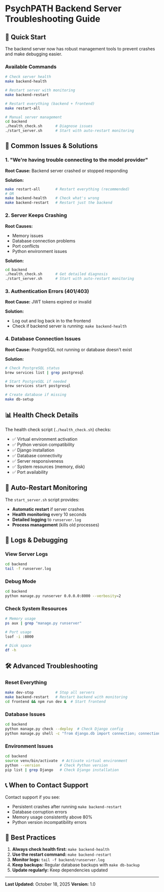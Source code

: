 # PsychPATH Backend Server Troubleshooting Guide

## 🚀 Quick Start

The backend server now has robust management tools to prevent crashes and make debugging easier.

### Available Commands

```bash
# Check server health
make backend-health

# Restart server with monitoring
make backend-restart

# Restart everything (backend + frontend)
make restart-all

# Manual server management
cd backend
./health_check.sh      # Diagnose issues
./start_server.sh      # Start with auto-restart monitoring
```

## 🔧 Common Issues & Solutions

### 1. "We're having trouble connecting to the model provider"

**Root Cause:** Backend server crashed or stopped responding

**Solution:**
```bash
make restart-all       # Restart everything (recommended)
# OR
make backend-health    # Check what's wrong
make backend-restart   # Restart just the backend
```

### 2. Server Keeps Crashing

**Root Causes:**
- Memory issues
- Database connection problems
- Port conflicts
- Python environment issues

**Solution:**
```bash
cd backend
./health_check.sh      # Get detailed diagnosis
./start_server.sh      # Start with auto-restart monitoring
```

### 3. Authentication Errors (401/403)

**Root Cause:** JWT tokens expired or invalid

**Solution:**
- Log out and log back in to the frontend
- Check if backend server is running: `make backend-health`

### 4. Database Connection Issues

**Root Cause:** PostgreSQL not running or database doesn't exist

**Solution:**
```bash
# Check PostgreSQL status
brew services list | grep postgresql

# Start PostgreSQL if needed
brew services start postgresql

# Create database if missing
make db-setup
```

## 📊 Health Check Details

The health check script (`./health_check.sh`) checks:

- ✅ Virtual environment activation
- ✅ Python version compatibility
- ✅ Django installation
- ✅ Database connectivity
- ✅ Server responsiveness
- ✅ System resources (memory, disk)
- ✅ Port availability

## 🔄 Auto-Restart Monitoring

The `start_server.sh` script provides:

- **Automatic restart** if server crashes
- **Health monitoring** every 10 seconds
- **Detailed logging** to `runserver.log`
- **Process management** (kills old processes)

## 📝 Logs & Debugging

### View Server Logs
```bash
cd backend
tail -f runserver.log
```

### Debug Mode
```bash
cd backend
python manage.py runserver 0.0.0.0:8000 --verbosity=2
```

### Check System Resources
```bash
# Memory usage
ps aux | grep "manage.py runserver"

# Port usage
lsof -i :8000

# Disk space
df -h
```

## 🛠️ Advanced Troubleshooting

### Reset Everything
```bash
make dev-stop          # Stop all servers
make backend-restart   # Restart backend with monitoring
cd frontend && npm run dev &  # Start frontend
```

### Database Issues
```bash
cd backend
python manage.py check --deploy  # Check Django config
python manage.py shell -c "from django.db import connection; connection.ensure_connection()"  # Test DB
```

### Environment Issues
```bash
cd backend
source venv/bin/activate  # Activate virtual environment
python --version         # Check Python version
pip list | grep Django   # Check Django installation
```

## 📞 When to Contact Support

Contact support if you see:

- Persistent crashes after running `make backend-restart`
- Database corruption errors
- Memory usage consistently above 80%
- Python version incompatibility errors

## 🎯 Best Practices

1. **Always check health first:** `make backend-health`
2. **Use the restart command:** `make backend-restart`
3. **Monitor logs:** `tail -f backend/runserver.log`
4. **Keep backups:** Regular database backups with `make db-backup`
5. **Update regularly:** Keep dependencies updated

---

**Last Updated:** October 18, 2025
**Version:** 1.0
